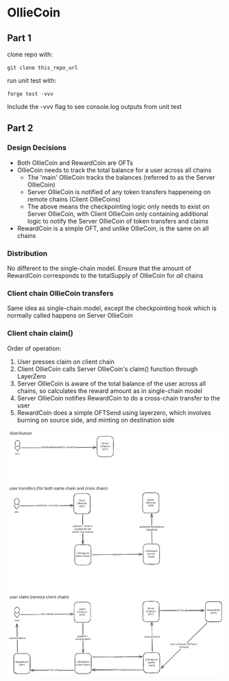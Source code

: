 # OllieCoin

## Part 1
clone repo with:
```
git clone this_repo_url
```

run unit test with:
```
forge test -vvv
```
Include the -vvv flag to see console.log outputs from unit test

## Part 2

### Design Decisions
- Both OllieCoin and RewardCoin are OFTs
- OllieCoin needs to track the total balance for a user across all chains
  - The 'main' OllieCoin tracks the balances (referred to as the Server OllieCoin)
  - Server OllieCoin is notified of any token transfers happeneing on remote chains (Client OllieCoins)
  - The above means the checkpointing logic only needs to exist on Server OllieCoin, with Client OllieCoin only containing additional logic to notify the Server OllieCoin of token transfers and claims
- RewardCoin is a simple OFT, and unlike OllieCoin, is the same on all chains

### Distribution
No different to the single-chain model. Ensure that the amount of RewardCoin corresponds to the totalSupply of OllieCoin for _all_ chains

### Client chain OllieCoin transfers
Same idea as single-chain model, except the checkpointing hook which is normally called happens on Server OllieCoin

### Client chain claim()
Order of operation:
1. User presses claim on client chain
2. Client OllieCoin calls Server OllieCoin's claim() function through LayerZero
3. Server OllieCoin is aware of the total balance of the user across all chains, so calculates the reward amount as in single-chain model
4. Server OllieCoin notifies RewardCoin to do a cross-chain transfer to the user
5. RewardCoin does a simple OFTSend using layerzero, which involves burning on source side, and minting on destination side

![Alt text](docs/crossChainDistribution.svg)
